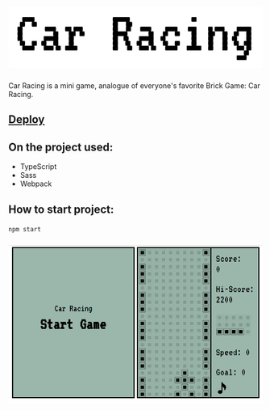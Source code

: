 # ![image](./src/assets/img/logo-readme.png)
Car Racing is a mini game, analogue of everyone's favorite Brick Game: Car Racing.

## [Deploy](https://car-racing-maxvvellh0use.netlify.app)

## On the project used:

- TypeScript
- Sass
- Webpack

## How to start project: 

`npm start`

### ![image](./src/assets/img/screen-app.png)
